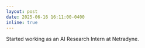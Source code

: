 ```yaml
---
layout: post
date: 2025-06-16 16:11:00-0400
inline: true
---
```


Started working as an AI Research Intern at Netradyne.